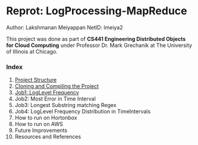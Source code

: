 # Reprot: LogProcessing-MapReduce

Author: Lakshmanan Meiyappan
NetID: lmeiya2

This project was done as part of __CS441 Engineering Distributed Objects for Cloud Computing__ under Professor Dr. Mark Grechanik at The University of Illinois at Chicago.

### Index
1. [Project Structure](./ProjectStructure.md)
2. [Cloning and Compiling the Project](./CloningAndCompiling.md)
3. [Job1: LogLevel Frequency](./Job1_LogFrequency.md)
4. Job2: Most Error in Time Interval
5. Job3: Longest Substring matching Regex
6. Job4: LogLevel Frequency Distribution in TimeIntervals
7. How to run on Hortonbox
8. How to run on AWS
9. Future Improvements
10. Resources and References